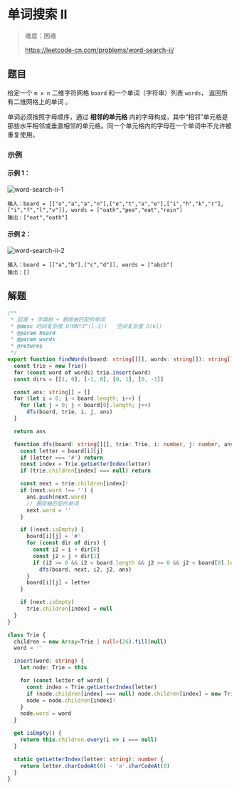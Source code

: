 # 单词搜索 II

> 难度：困难
>
> https://leetcode-cn.com/problems/word-search-ii/

## 题目

给定一个 `m x n` 二维字符网格 `board` 和一个单词（字符串）列表 `words`， 返回所有二维网格上的单词 。

单词必须按照字母顺序，通过 **相邻的单元格** 内的字母构成，其中“相邻”单元格是那些水平相邻或垂直相邻的单元格。同一个单元格内的字母在一个单词中不允许被重复使用。


### 示例

#### 示例 1：

![word-search-ii-1](https://user-images.githubusercontent.com/54696834/160314865-20599dcc-4a5d-4ba9-ad06-ea57668ae14d.jpg)

```
输入：board = [["o","a","a","n"],["e","t","a","e"],["i","h","k","r"],["i","f","l","v"]], words = ["oath","pea","eat","rain"]
输出：["eat","oath"]
```

#### 示例 2：

![word-search-ii-2](https://user-images.githubusercontent.com/54696834/160314899-a0ff941f-83d8-427e-8658-65cd7772f4f2.jpg)

```
输入：board = [["a","b"],["c","d"]], words = ["abcb"]
输出：[]
```

## 解题

```ts
/**
 * 回溯 + 字典树 + 删除被匹配的单词
 * @desc 时间复杂度 O(MN*3^(l-1))   空间复杂度 O(kl)
 * @param board
 * @param words
 * @returns
 */
export function findWords(board: string[][], words: string[]): string[] {
  const trie = new Trie()
  for (const word of words) trie.insert(word)
  const dirs = [[1, 0], [-1, 0], [0, 1], [0, -1]]

  const ans: string[] = []
  for (let i = 0; i < board.length; i++) {
    for (let j = 0; j < board[0].length; j++)
      dfs(board, trie, i, j, ans)
  }

  return ans

  function dfs(board: string[][], trie: Trie, i: number, j: number, ans: string[]) {
    const letter = board[i][j]
    if (letter === '#') return
    const index = Trie.getLetterIndex(letter)
    if (trie.children[index] === null) return

    const next = trie.children[index]!
    if (next.word !== '') {
      ans.push(next.word)
      // 删除被匹配的单词
      next.word = ''
    }

    if (!next.isEmpty) {
      board[i][j] = '#'
      for (const dir of dirs) {
        const i2 = i + dir[0]
        const j2 = j + dir[1]
        if (i2 >= 0 && i2 < board.length && j2 >= 0 && j2 < board[0].length)
          dfs(board, next, i2, j2, ans)
      }
      board[i][j] = letter
    }

    if (next.isEmpty)
      trie.children[index] = null
  }
}

class Trie {
  children = new Array<Trie | null>(26).fill(null)
  word = ''

  insert(word: string) {
    let node: Trie = this

    for (const letter of word) {
      const index = Trie.getLetterIndex(letter)
      if (node.children[index] === null) node.children[index] = new Trie()
      node = node.children[index]!
    }
    node.word = word
  }

  get isEmpty() {
    return this.children.every(i => i === null)
  }

  static getLetterIndex(letter: string): number {
    return letter.charCodeAt(0) - 'a'.charCodeAt(0)
  }
}
```